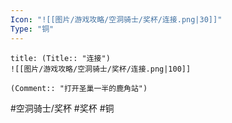 ```yaml
---
Icon: "![[图片/游戏攻略/空洞骑士/奖杯/连接.png|30]]"
Type: "铜"
---
```

```ad-common-bronze-trophy
title: (Title:: "连接")
![[图片/游戏攻略/空洞骑士/奖杯/连接.png|100]]

(Comment:: "打开圣巢一半的鹿角站")
```

#空洞骑士/奖杯 #奖杯 #铜
